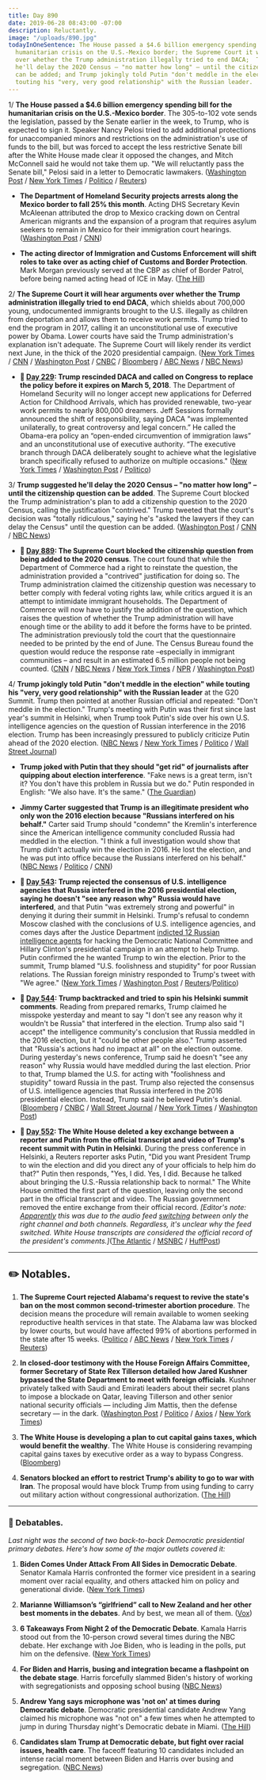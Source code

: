 ```yaml
---
title: Day 890
date: 2019-06-28 08:43:00 -07:00
description: Reluctantly.
image: "/uploads/890.jpg"
todayInOneSentence: The House passed a $4.6 billion emergency spending bill for the
  humanitarian crisis on the U.S.-Mexico border; the Supreme Court it will hear arguments
  over whether the Trump administration illegally tried to end DACA;  Tump suggested
  he'll delay the 2020 Census – "no matter how long" – until the citizenship question
  can be added; and Trump jokingly told Putin "don't meddle in the election" while
  touting his "very, very good relationship" with the Russian leader.
---
```


1/ **The House passed a $4.6 billion emergency spending bill for the humanitarian crisis on the U.S.-Mexico border**. The 305-to-102 vote sends the legislation, passed by the Senate earlier in the week, to Trump, who is expected to sign it. Speaker Nancy Pelosi tried to add additional protections for unaccompanied minors and restrictions on the administration's use of funds to the bill, but was forced to accept the less restrictive Senate bill after the White House made clear it opposed the changes, and Mitch McConnell said he would not take them up. "We will reluctantly pass the Senate bill," Pelosi said in a letter to Democratic lawmakers. ([Washington Post](https://www.washingtonpost.com/business/economy/house-democrats-push-new-version-of-border-spending-bill-that-administration-calls-unacceptable/2019/06/27/63f9074e-98dd-11e9-830a-21b9b36b64ad_story.html) / [New York Times](https://www.nytimes.com/2019/06/27/us/politics/border-funding-immigration.html) / [Politico](https://www.politico.com/story/2019/06/27/house-vote-emergency-border-package-1385222) / [Reuters](https://www.reuters.com/article/us-usa-immigration-idUSKCN1TS1CQ))

* **The Department of Homeland Security projects arrests along the Mexico border to fall 25% this month**. Acting DHS Secretary Kevin McAleenan attributed the drop to Mexico cracking down on Central American migrants and the expansion of a program that requires asylum seekers to remain in Mexico for their immigration court hearings. ([Washington Post](https://www.washingtonpost.com/immigration/dhs-expects-25-percent-drop-in-border-crossings-in-june-pointing-to-us-mexican-efforts-to-deter-migration/2019/06/28/b7ced46e-99c5-11e9-916d-9c61607d8190_story.html) / [CNN](https://www.cnn.com/2019/06/28/politics/migrant-immigration-mcaleenan/index.html))

* **The acting director of Immigration and Customs Enforcement will shift roles to take over as acting chief of Customs and Border Protection**. Mark Morgan previously served at the CBP as chief of Border Patrol, before being named acting head of ICE in May. ([The Hill](https://thehill.com/homenews/administration/450659-mark-morgan-named-new-acting-chief-of-customs-and-border-protection))

2/ **The Supreme Court it will hear arguments over whether the Trump administration illegally tried to end DACA**, which shields about 700,000 young, undocumented immigrants brought to the U.S. illegally as children from deportation and allows them to receive work permits. Trump tried to end the program in 2017, calling it an unconstitutional use of executive power by Obama. Lower courts have said the Trump administration's explanation isn't adequate. The Supreme Court will likely render its verdict next June, in the thick of the 2020 presidential campaign. ([New York Times](https://www.nytimes.com/2019/06/28/us/politics/supreme-court-daca-dreamers.html) / [CNN](https://www.cnn.com/2019/06/28/politics/daca-supreme-court/index.html) / [Washington Post](https://www.washingtonpost.com/politics/courts_law/supreme-court-to-review-daca-program-protecting-young-undocumented-immigrants/2019/06/28/c69a8b04-1500-11e9-b6ad-9cfd62dbb0a8_story.html) / [CNBC](https://www.cnbc.com/2019/06/28/supreme-court-to-decide-whether-trump-administration-can-end-daca.html) / [Bloomberg](https://www.bloomberg.com/news/articles/2019-06-28/supreme-court-will-hear-trump-bid-to-end-obama-s-daca-program) / [ABC News](https://abcnews.go.com/Politics/supreme-court-daca-immigration-issue-heats-presidential-campaign/story?id=64016265) / [NBC News](https://www.nbcnews.com/politics/supreme-court/supreme-court-agrees-hear-daca-case-win-trump-administration-n1020481))

* **📌 [Day 229](https://whatthefuckjusthappenedtoday.com/2017/09/05/day-229/#1-trump-rescinded-daca-and-called-on): Trump rescinded DACA and called on Congress to replace the policy before it expires on March 5, 2018**. The Department of Homeland Security will no longer accept new applications for Deferred Action for Childhood Arrivals, which has provided renewable, two-year work permits to nearly 800,000 dreamers. Jeff Sessions formally announced the shift of responsibility, saying DACA "was implemented unilaterally, to great controversy and legal concern.” He called the Obama-era policy an “open-ended circumvention of immigration laws” and an unconstitutional use of executive authority. “The executive branch through DACA deliberately sought to achieve what the legislative branch specifically refused to authorize on multiple occasions." ([New York Times](https://www.nytimes.com/2017/09/05/us/politics/trump-daca-dreamers-immigration.html) / [Washington Post](https://www.washingtonpost.com/news/post-politics/wp/2017/09/05/trump-administration-announces-end-of-immigration-protection-program-for-dreamers/) / [Politico](http://www.politico.com/story/2017/09/03/trump-dreamers-immigration-daca-immigrants-242301))

3/ **Trump suggested he'll delay the 2020 Census – "no matter how long" – until the citizenship question can be added**. The Supreme Court blocked the Trump administration's plan to add a citizenship question to the 2020 Census, calling the justification "contrived." Trump tweeted that the court's decision was "totally ridiculous," saying he's "asked the lawyers if they can delay the Census" until the question can be added. ([Washington Post](https://www.washingtonpost.com/politics/trump-asks-lawyers-if-census-can-be-delayed-calls-supreme-court-decision-totally-ridiculous/2019/06/27/f6d0c23a-9902-11e9-916d-9c61607d8190_story.html) / [CNN](https://www.cnn.com/2019/06/27/politics/trump-census-delay-democratic-scotus-decision/index.html) / [NBC News](https://www.nbcnews.com/politics/politics-news/trump-floats-delaying-2020-census-citizenship-question-n1023316))

* **📌 [Day 889](https://whatthefuckjusthappenedtoday.com/2019/06/27/day-889/#1-the-supreme-court-blocked-the-citi): The Supreme Court blocked the citizenship question from being added to the 2020 census**. The court found that while the Department of Commerce had a right to reinstate the question, the administration provided a "contrived" justification for doing so. The Trump administration claimed the citizenship question was necessary to better comply with federal voting rights law, while critics argued it is an attempt to intimidate immigrant households. The Department of Commerce will now have to justify the addition of the question, which raises the question of whether the Trump administration will have enough time or the ability to add it before the forms have to be printed. The administration previously told the court that the questionnaire needed to be printed by the end of June. The Census Bureau found the question would reduce the response rate –especially in immigrant communities – and result in an estimated 6.5 million people not being counted. ([CNN](https://www.cnn.com/2019/06/27/politics/census-supreme-court/index.html) / [NBC News](https://www.nbcnews.com/politics/supreme-court/supreme-court-tosses-citizenship-question-2020-census-forms-victory-democratic-n1014651) / [New York Times](https://www.nytimes.com/2019/06/27/us/politics/census-citizenship-question-supreme-court.html) / [NPR](https://www.npr.org/2019/06/27/717635291/supreme-court-leaves-citizenship-question-blocked-from-2020-census) / [Washington Post](https://www.washingtonpost.com/news/politics/wp/2019/06/27/in-mixed-ruling-supreme-court-blocks-census-citizenship-question-for-now-calling-trump-administrations-explanation-contrived/))

4/ **Trump jokingly told Putin "don't meddle in the election" while touting his "very, very good relationship" with the Russian leader** at the G20 Summit. Trump then pointed at another Russian official and repeated: "Don't meddle in the election." Trump's meeting with Putin was their first since last year's summit in Helsinki, when Trump took Putin's side over his own U.S. intelligence agencies on the question of Russian interference in the 2016 election. Trump has been increasingly pressured to publicly criticize Putin ahead of the 2020 election. ([NBC News](https://www.nbcnews.com/politics/donald-trump/smiling-trump-tells-putin-don-t-meddle-election-please-n1024396) / [New York Times](https://www.nytimes.com/2019/06/28/us/politics/trump-putin-election.html) / [Politico](https://www.politico.com/story/2019/06/28/trump-putin-meeting-1386123) / [Wall Street Journal](https://www.wsj.com/articles/trump-with-a-smile-tells-putin-dont-meddle-in-the-election-11561701089))

* **Trump joked with Putin that they should "get rid" of journalists after quipping about election interference**. "Fake news is a great term, isn't it? You don't have this problem in Russia but we do." Putin responded in English: "We also have. It's the same." ([The Guardian](https://www.theguardian.com/us-news/2019/jun/28/smirking-trump-jokes-to-putin-dont-meddle-in-us-election-g20))

* **Jimmy Carter suggested that Trump is an illegitimate president who only won the 2016 election because "Russians interfered on his behalf."** Carter said Trump should "condemn" the Kremlin's interference since the American intelligence community concluded Russia had meddled in the election. "I think a full investigation would show that Trump didn't actually win the election in 2016. He lost the election, and he was put into office because the Russians interfered on his behalf." ([NBC News](https://www.nbcnews.com/politics/politics-news/jimmy-carter-says-trump-didn-t-win-election-because-russia-n1024571) / [Politico](https://www.politico.com/story/2019/06/28/jimmy-carter-russia-investigation-trump-lost-1387634) / [CNN](https://www.cnn.com/2019/06/28/politics/jimmy-carter-trump-russia-interference/index.html))

* **📌 [Day 543](https://whatthefuckjusthappenedtoday.com/2018/07/16/day-543/#1-trump-rejected-the-consensus-of-u): Trump rejected the consensus of U.S. intelligence agencies that Russia interfered in the 2016 presidential election, saying he doesn't "see any reason why" Russia would have interfered**, and that Putin "was extremely strong and powerful" in denying it during their summit in Helsinki. Trump's refusal to condemn Moscow clashed with the conclusions of U.S. intelligence agencies, and comes days after the Justice Department [indicted 12 Russian intelligence agents](https://whatthefuckjusthappenedtoday.com/2018/07/13/day-540/#1-deputy-attorney-general-rod-rosens) for hacking the Democratic National Committee and Hillary Clinton's presidential campaign in an attempt to help Trump. Putin confirmed the he wanted Trump to win the election. Prior to the summit, Trump blamed "U.S. foolishness and stupidity" for poor Russian relations. The Russian foreign ministry responded to Trump's tweet with "We agree." ([New York Times](https://www.nytimes.com/2018/07/16/world/europe/trump-putin-summit-helsinki.html) / [Washington Post](https://www.washingtonpost.com/politics/ahead-of-putin-summit-trump-faults-us-stupidity-for-poor-relations-with-russia/2018/07/16/297f671c-88c0-11e8-a345-a1bf7847b375_story.html) / [Reuters](https://www.reuters.com/article/us-usa-russia-summit/trump-and-putin-to-hold-first-summit-talks-as-twitchy-west-looks-on-idUSKBN1K601D)/[Politico](https://www.politico.com/story/2018/07/16/putin-trump-win-election-2016-722486))

* **📌 [Day 544](https://whatthefuckjusthappenedtoday.com/2018/07/17/day-544/#1-trump-backtracked-and-tried-to-spi): Trump backtracked and tried to spin his Helsinki summit comments**. Reading from prepared remarks, Trump claimed he misspoke yesterday and meant to say "I don't see any reason why it wouldn't be Russia" that interfered in the election. Trump also said "I accept" the intelligence community's conclusion that Russia meddled in the 2016 election, but it "could be other people also." Trump asserted that "Russia's actions had no impact at all" on the election outcome. During yesterday's news conference, Trump said he doesn't "see any reason" why Russia would have meddled during the last election. Prior to that, Trump blamed the U.S. for acting with "foolishness and stupidity" toward Russia in the past. Trump also rejected the consensus of U.S. intelligence agencies that Russia interfered in the 2016 presidential election. Instead, Trump said he believed Putin's denial. ([Bloomberg](https://www.bloomberg.com/news/articles/2018-07-17/trump-says-he-accepts-intelligence-conclusion-that-russia-meddled-in-2016-election) / [CNBC](https://www.cnbc.com/2018/07/17/trump-election-meddling-took-place-but-russian-actions-had-no-impact.html) / [Wall Street Journal](https://www.wsj.com/articles/trump-stands-by-his-positive-read-of-putin-summit-amid-criticism-1531847452) / [New York Times](https://www.nytimes.com/2018/07/17/world/europe/trump-putin-summit.html) / [Washington Post](https://www.washingtonpost.com/politics/growing-number-in-gop-call-for-trump-to-fix-the-damage-from-helsinki-news-conference/2018/07/17/7ea15178-8902-11e8-8aea-86e88ae760d8_story.html))

* **📌 [Day 552](https://whatthefuckjusthappenedtoday.com/2018/07/25/day-552/#4-the-white-house-deleted-a-key-exch): The White House deleted a key exchange between a reporter and Putin from the official transcript and video of Trump's recent summit with Putin in Helsinki**. During the press conference in Helsinki, a Reuters reporter asks Putin, "Did you want President Trump to win the election and did you direct any of your officials to help him do that?" Putin then responds, "Yes, I did. Yes, I did. Because he talked about bringing the U.S.-Russia relationship back to normal." The White House omitted the first part of the question, leaving only the second part in the official transcript and video. The Russian government removed the entire exchange from their official record. *\[Editor's note: [Apparently](https://www.washingtonpost.com/news/politics/wp/2018/07/25/no-the-white-house-didnt-intentionally-edit-a-question-to-putin-out-of-a-video/) this was due to the audio feed [switching](https://www.cnn.com/2018/07/25/politics/trump-putin-transcript/index.html) between only the right channel and both channels. Regardless, it's unclear why the feed switched. White House transcripts are considered the official record of the president's comments.\]*([The Atlantic](https://www.theatlantic.com/international/archive/2018/07/trump-putin-press-conference-transcript/565385/) / [MSNBC](http://www.msnbc.com/rachel-maddow/watch/trump-white-house-edits-putin-support-for-trump-out-of-transcript-1284716611545?playlist=associated) / [HuffPost](https://www.huffingtonpost.com/entry/white-house-putin-trump-press-conference_us_5b5837d6e4b0fd5c73ca30ca))

---

## ✏️ Notables.

1. **The Supreme Court rejected Alabama's request to revive the state's ban on the most common second-trimester abortion procedure**. The decision means the procedure will remain available to women seeking reproductive health services in that state. The Alabama law was blocked by lower courts, but would have affected 99% of abortions performed in the state after 15 weeks. ([Politico](https://www.politico.com/story/2019/06/28/supreme-court-alabama-abortion-ban-1537005) / [ABC News](https://abcnews.go.com/Politics/supreme-court-revive-alabama-effort-ban-trimester-de/story?id=64016801) / [New York Times](https://www.nytimes.com/2019/06/28/us/politics/supreme-court-abortion-alabama.html) / [Reuters](https://www.reuters.com/article/us-usa-court-abortion/supreme-court-declines-alabama-bid-to-revive-abortion-restriction-idUSKCN1TT1XZ?))

2. **In closed-door testimony with the House Foreign Affairs Committee, former Secretary of State Rex Tillerson detailed how Jared Kushner bypassed the State Department to meet with foreign officials**. Kushner privately talked with Saudi and Emirati leaders about their secret plans to impose a blockade on Qatar, leaving Tillerson and other senior national security officials — including Jim Mattis, then the defense secretary — in the dark. ([Washington Post](https://www.washingtonpost.com/world/national-security/tillerson-jared-kushner-left-him-in-the-dark-on-conversations-with-foreign-nations/2019/06/27/c877a780-64c8-43d5-8567-d4cb2c9b948b_story.html) / [Politico](https://www.politico.com/story/2019/06/27/tillerson-kushner-exit-interview-1385305) / [Axios](https://www.axios.com/rex-tillerson-jared-kushner-state-department-6861c00c-4304-4174-9b9b-d144e25298b6.html) / [New York Times](https://www.nytimes.com/2019/06/27/us/politics/rex-tillerson-trump.html))

3. **The White House is developing a plan to cut capital gains taxes, which would benefit the wealthy**. The White House is considering revamping capital gains taxes by executive order as a way to bypass Congress. ([Bloomberg](https://www.bloomberg.com/news/articles/2019-06-27/white-house-mulls-capital-gains-tax-break-that-benefits-wealthy))

4. **Senators blocked an effort to restrict Trump's ability to go to war with Iran**. The proposal would have block Trump from using funding to carry out military action without congressional authorization. ([The Hill](https://thehill.com/homenews/senate/450775-senate-rejects-attempt-to-curb-trumps-iran-war-powers))

---

### 🎤 Debatables.

*Last night was the second of two back-to-back Democratic presidential primary debates. Here's how some of the major outlets covered it:*

1. **Biden Comes Under Attack From All Sides in Democratic Debate**. Senator Kamala Harris confronted the former vice president in a searing moment over racial equality, and others attacked him on policy and generational divide. ([New York Times](https://www.nytimes.com/2019/06/27/us/politics/democratic-debate-recap.html))

2. **Marianne Williamson’s “girlfriend” call to New Zealand and her other best moments in the debates**. And by best, we mean all of them. ([Vox](https://www.vox.com/policy-and-politics/2019/6/28/18961296/marianne-williamson-democratic-debate-oprah-meme-twitter))

3. **6 Takeaways From Night 2 of the Democratic Debate**. Kamala Harris stood out from the 10-person crowd several times during the NBC debate. Her exchange with Joe Biden, who is leading in the polls, put him on the defensive. ([New York Times](https://www.nytimes.com/2019/06/27/us/politics/democratic-debate-live.html))

4. **For Biden and Harris, busing and integration became a flashpoint on the debate stage**. Harris forcefully slammed Biden's history of working with segregationists and opposing school busing ([NBC News](https://www.nbcnews.com/politics/2020-election/biden-harris-busing-integration-became-flashpoint-debate-stage-n1024216))

5. **Andrew Yang says microphone was 'not on' at times during Democratic debate**. Democratic presidential candidate Andrew Yang claimed his microphone was "not on" a few times when he attempted to jump in during Thursday night's Democratic debate in Miami. ([The Hill](https://thehill.com/homenews/media/450836-andrew-yang-says-microphone-was-not-on-at-times-during-democratic-debate))

6. **Candidates slam Trump at Democratic debate, but fight over racial issues, health care**. The faceoff featuring 10 candidates included an intense racial moment between Biden and Harris over busing and segregation. ([NBC News](https://www.nbcnews.com/politics/2020-election/biden-sanders-go-after-trump-democratic-debate-n1023616))